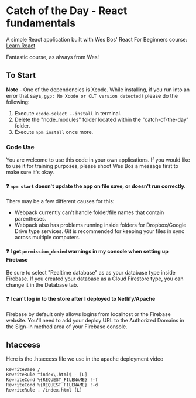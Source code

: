 # Catch of the Day - React fundamentals

A simple React application built with Wes Bos' React For Beginners course: <a href="https://ReactForBeginners.com/">Learn React</a>

Fantastic course, as always from Wes!

## To Start

**Note** - One of the dependencies is Xcode. While installing, if you run into an error that says, `gyp: No Xcode or CLT version detected!` please do the following:

1. Execute `xcode-select --install` in terminal.
2. Delete the "node_modules" folder located within the "catch-of-the-day" folder.
3. Execute `npm install` once more.

### Code Use

You are welcome to use this code in your own applications. If you would like to use it for training purposes, please shoot Wes Bos a message first to make sure it's okay.

#### :question: `npm start` doesn't update the app on file save, or doesn't run correctly.

There may be a few different causes for this:

- Webpack currently can't handle folder/file names that contain parentheses.
- Webpack also has problems running inside folders for Dropbox/Google Drive type services. Git is recommended for keeping your files in sync across multiple computers.

#### :question: I get `permission_denied` warnings in my console when setting up Firebase

Be sure to select "Realtime database" as as your database type inside Firebase. If you created your database as a Cloud Firestore type, you can change it in the Database tab.

#### :question: I can't log in to the store after I deployed to Netlify/Apache

Firebase by default only allows logins from localhost or the Firebase website. You'll need to add your deploy URL to the Authorized Domains in the Sign-in method area of your Firebase console.

## htaccess

Here is the .htaccess file we use in the apache deployment video

```
RewriteBase /
RewriteRule ^index\.html$ - [L]
RewriteCond %{REQUEST_FILENAME} !-f
RewriteCond %{REQUEST_FILENAME} !-d
RewriteRule . /index.html [L]
```
